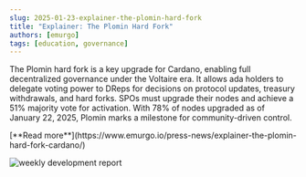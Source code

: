 ```yaml
---
slug: 2025-01-23-explainer-the-plomin-hard-fork
title: "Explainer: The Plomin Hard Fork"
authors: [emurgo]
tags: [education, governance]
---
```


The Plomin hard fork is a key upgrade for Cardano, enabling full decentralized governance under the Voltaire era. It allows ada holders to delegate voting power to DReps for decisions on protocol updates, treasury withdrawals, and hard forks. SPOs must upgrade their nodes and achieve a 51% majority vote for activation. With 78% of nodes upgraded as of January 22, 2025, Plomin marks a milestone for community-driven control.

<div style={{ textAlign: 'right' }}>
 [**Read more**](https://www.emurgo.io/press-news/explainer-the-plomin-hard-fork-cardano/) 
</div>

 ![weekly development report](./banner.avif)

